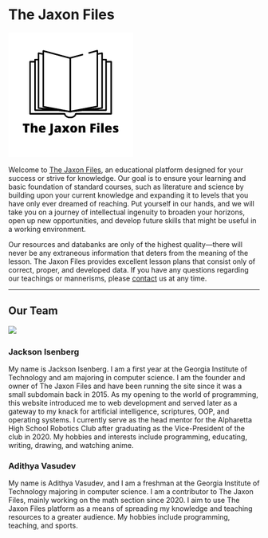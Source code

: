 # The Jaxon Files

<img src="logo3.png" width="250px" />

Welcome to [The Jaxon Files](http://www.jaxonfiles.com/), an educational platform designed for your success or strive for knowledge. Our goal is to ensure your learning and basic foundation of standard courses, such as literature and science by building upon your current knowledge and expanding it to levels that you have only ever dreamed of reaching. Put yourself in our hands, and we will take you on a journey of intellectual ingenuity to broaden your horizons, open up new opportunities, and develop future skills that might be useful in a working environment.

Our resources and databanks are only of the highest quality—there will never be any extraneous information that deters from the meaning of the lesson. The Jaxon Files provides excellent lesson plans that consist only of correct, proper, and developed data. If you have any questions regarding our teachings or mannerisms, please [contact](http://www.jaxonfiles.com/contact.html) us at any time.

-----------

## Our Team
<img src="https://github.com/JIceberg/the_jaxon_files/blob/master/images/jaxonfiles.jpg" width="250px" />

### Jackson Isenberg
My name is Jackson Isenberg. I am a first year at the
Georgia Institute of Technology and am majoring in computer science.
I am the founder and owner of The Jaxon Files and have been running the site since
it was a small subdomain back in 2015. As my opening to the world of programming,
this website introduced me to web development and served later as a gateway to
my knack for artificial intelligence, scriptures, OOP, and operating systems.
I currently serve as the head mentor for the Alpharetta High School Robotics Club after
graduating as the Vice-President of the club in 2020. My hobbies and interests include
programming, educating, writing, drawing, and watching anime.

### Adithya Vasudev
My name is Adithya Vasudev, and I am a freshman at the Georgia Institute of Technology majoring in computer science. I am a contributor to The Jaxon Files, mainly working on the math section since 2020. I aim to use The Jaxon Files platform as a means of spreading my knowledge and teaching resources to a greater audience. My hobbies include programming, teaching, and sports.
